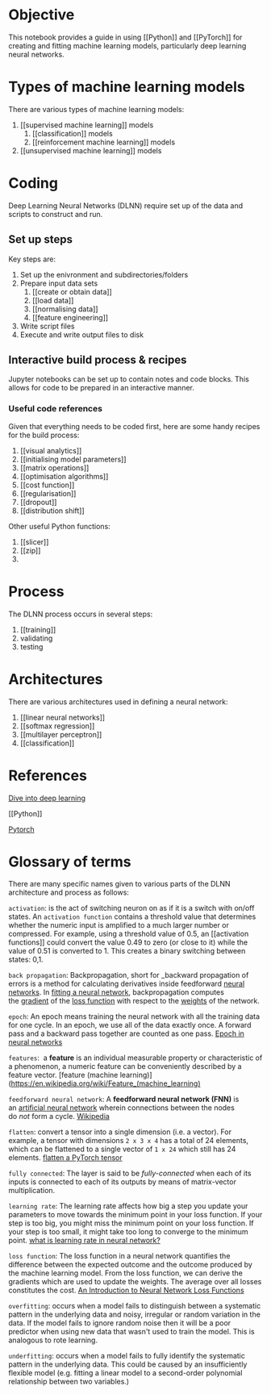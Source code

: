 # Objective
This notebook provides a guide in using [[Python]] and [[PyTorch]] for creating and fitting machine learning models, particularly deep learning neural networks.

# Types of machine learning models
There are various types of machine learning models:
1.  [[supervised machine learning]] models
	1. [[classification]] models
	2. [[reinforcement machine learning]] models
2. [[unsupervised machine learning]] models

# Coding
Deep Learning Neural Networks (DLNN) require set up of the data and scripts to construct and run.

## Set up steps
Key steps are:
1. Set up the enivronment and subdirectories/folders
2. Prepare input data sets
	1. [[create or obtain data]] 
	2. [[load data]] 
	3. [[normalising data]] 
	4. [[feature engineering]]
3. Write script files
4. Execute and write output files to disk

## Interactive build process & recipes
Jupyter notebooks can be set up to contain notes and code blocks. This allows for code to be prepared in an interactive manner.

### Useful code references
Given that everything needs to be coded first, here are some handy recipes for the build process:
1. [[visual analytics]]
2. [[initialising model parameters]] 
3. [[matrix operations]] 
4. [[optimisation algorithms]] 
5. [[cost function]] 
6. [[regularisation]] 
7. [[dropout]] 
8. [[distribution shift]] 

Other useful Python functions:
1. [[slicer]] 
2. [[zip]]
3. 

# Process
The DLNN process occurs in several steps:

1. [[training]] 
2. validating
3. testing

# Architectures
There are various architectures used in defining a neural network:

1. [[linear neural networks]] 
2. [[softmax regression]] 
3. [[multilayer perceptron]] 
4. [[classification]] 

# References
[Dive into deep learning](https://d2l.ai/index.html)

[[Python]] 

[Pytorch](https://pytorch.org/)

# Glossary of terms
There are many specific names given to various parts of the DLNN architecture and process as follows:

`activation`: is the act of switching neuron on as if it is a switch with on/off states. An `activation function` contains a threshold value that determines whether the numeric input is amplified to a much larger number or compressed. For example, using a threshold value of 0.5, an [[activation functions]] could convert the value 0.49 to zero (or close to it) while the value of 0.51 is converted to 1. This creates a binary switching between states: 0,1.

`back propagation`: Backpropagation, short for _backward propagation of errors is a method for calculating derivatives inside feedforward [neural networks](https://deepai.org/machine-learning-glossary-and-terms/neural-network). In [fitting a neural network](https://en.wikipedia.org/wiki/Artificial_neural_network#Learning "Artificial neural network"), backpropagation computes the [gradient](https://en.wikipedia.org/wiki/Gradient "Gradient") of the [loss function](https://en.wikipedia.org/wiki/Loss_function "Loss function") with respect to the [weights](https://en.wikipedia.org/wiki/Glossary_of_graph_theory_terms#weight "Glossary of graph theory terms") of the network.

`epoch`: An epoch means training the neural network with all the training data for one cycle. In an epoch, we use all of the data exactly once. A forward pass and a backward pass together are counted as one pass. [Epoch in neural networks](https://www.baeldung.com/cs/epoch-neural-networks)

`features`:  a **feature** is an individual measurable property or characteristic of a phenomenon, a numeric feature can be conveniently described by a feature vector. [feature (machine learning)](https://en.wikipedia.org/wiki/Feature_(machine_learning)

`feedforward neural network`: A **feedforward neural network (FNN)** is an [artificial neural network](https://en.wikipedia.org/wiki/Artificial_neural_network "Artificial neural network") wherein connections between the nodes do _not_ form a cycle. [Wikipedia](https://en.wikipedia.org/wiki/Feedforward_neural_network) 

`flatten`: convert a tensor into a single dimension (i.e. a vector). For example, a tensor with dimensions `2 x 3 x 4` has a total of 24 elements, which can be flattened to a single vector of `1 x 24` which still has 24 elements. [flatten a PyTorch tensor](https://www.aiworkbox.com/lessons/flatten-a-pytorch-tensor) 

`fully connected`: The layer is said to be _fully-connected_ when each of its inputs is connected to each of its outputs by means of matrix-vector multiplication.

`learning rate`: The learning rate affects how big a step you update your parameters to move towards the minimum point in your loss function. If your step is too big, you might miss the minimum point on your loss function. If your step is too small, it might take too long to converge to the minimum point. [what is learning rate in neural network?](https://datascience.stackexchange.com/questions/69917/what-is-learning-rate-in-neural-network)

`loss function`: The loss function in a neural network quantifies the difference between the expected outcome and the outcome produced by the machine learning model. From the loss function, we can derive the gradients which are used to update the weights. The average over all losses constitutes the cost. [An Introduction to Neural Network Loss Functions](https://programmathically.com/an-introduction-to-neural-network-loss-functions/) 

`overfitting`: occurs when a model fails to distinguish between a systematic pattern in the underlying data and noisy, irregular or random variation in the data. If the model fails to ignore random noise then it will be a poor predictor when using new data that wasn't used to train the model. This is analogous to rote learning.

`underfitting`: occurs when a model fails to fully identify the systematic pattern in the underlying data. This could be caused by an insufficiently flexible model (e.g. fitting a linear model to a second-order polynomial relationship between two variables.)




